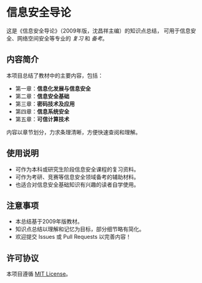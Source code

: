 # 信息安全导论

这是《信息安全导论》（2009年版，沈昌祥主编）的知识点总结，
可用于信息安全、网络空间安全等专业的 *复习* 和 *备考*。

## 内容简介

本项目总结了教材中的主要内容，包括：

- 第一章：**信息化发展与信息安全**
- 第二章：**信息安全基础**
- 第三章：**密码技术及应用**
- 第四章：**信息系统安全**
- 第五章：**可信计算技术**

内容以章节划分，力求条理清晰，方便快速查阅和理解。

## 使用说明

- 可作为本科或研究生阶段信息安全课程的复习资料。
- 可作为考研、竞赛等信息安全领域备考的辅助材料。
- 也适合对信息安全基础知识有兴趣的读者自学使用。

## 注意事项

- 本总结基于2009年版教材。
- 知识点总结以理解和记忆为目标，部分细节略有简化。
- 欢迎提交 Issues 或 Pull Requests 以完善内容！

## 许可协议

本项目遵循 [MIT License](LICENSE)。
